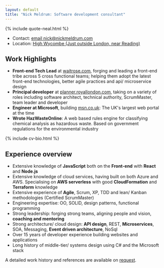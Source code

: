 ```yaml
---
layout: default
title: "Nick Meldrum: Software development consultant"
---
```


{% include quote-neal.html %}

 * Contact: [email nick@nickmeldrum.com](mailto:nick@nickmeldrum.com "Email Nick")
 * Location: [High Wycombe (Just outside London, near Reading)](https://goo.gl/maps/8dVaqStCfdu "location")

## Work Highlights

 * **Front-end Tech Lead** at [waitrose.com](https://waitrose.com/ "Waitrose"), forging and leading a front-end tribe across 5 cross functional teams; helping them adopt the latest front-end technologies, better agile practices and api/ microservice design
 * **Principal developer** at [planner.royallondon.com](https://planner.royallondon.com/ "Royal London Financial Planner"), taking on a variety of roles including software architect, technical authority, ScrumMaster, team leader and developer
 * **Engineer at Microsoft**, building [msn.co.uk](http://msn.co.uk/ "msn"): The UK's largest web portal at the time
 * **Wrote HazWasteOnline**: A web based rules engine for classifying chemical analysis as hazardous waste. Based on government regulations for the environmental industry

{% include cv-bio.html %}

## Experience overview

 * Extensive knowledge of **JavaScript** both on the **Front-end** with **React** and **Node.js**
 * Extensive knowledge of cloud services, having built on both Azure and AWS. Specialising on **AWS serverless** with good **CloudFormation** and **Terraform** knowledge
 * Extensive experience of **Agile**, Scrum, XP, TDD and lean/ Kanban methodologies  (Certified ScrumMaster)
 * Engineering expertise: OO, SOLID, design patterns, functional programming
 * Strong leadership: forging strong teams, aligning people and vision, **coaching and mentoring**
 * Strong architecture/ cloud design: **API design**, REST, **Microservices**, SOA, Messaging, **Event driven architecture**, NoSql
 * Over 15 years of developer experience building websites and applications
 * Long history of middle-tier/ systems design using C# and the Microsoft stack

A detailed work history and references are available on [request](mailto:nick@nickmeldrum.com "Email Nick").
